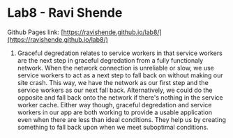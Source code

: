# Lab8 - Ravi Shende

Github Pages link: [https://ravishende.github.io/lab8/](https://ravishende.github.io/lab8/)

1. Graceful degredation relates to service workers in that service workers are the next step in graceful degredation from a fully functionaly network. When the network connection is unreliable or slow, we use service workers to act as a next step to fall back on without making our site crash. This way, we have the network as our first step and the service workers as our next fall back. Alternatively, we could do the opposite and fall back onto the network if there's nothing in the service worker cache. Either way though, graceful degredation and service workers in our app are both working to provide a usable application even when there are less than ideal conditions. They help us by creating something to fall back upon when we meet suboptimal conditions.
